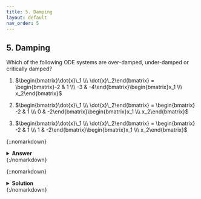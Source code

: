 ```yaml
---
title: 5. Damping
layout: default
nav_order: 5
---
```


## 5. Damping

Which of the following ODE systems are over-damped, under-damped or critically damped?

1. $\begin{bmatrix}\dot{x}\_1 \\\ \dot{x}\_2\end{bmatrix} = \begin{bmatrix}-2 & 1 \\\ -3 & -4\end{bmatrix}\begin{bmatrix}x_1 \\\ x_2\end{bmatrix}$

2. $\begin{bmatrix}\dot{x}\_1 \\\ \dot{x}\_2\end{bmatrix} = \begin{bmatrix} -2 & 1 \\\ 0 & -2\end{bmatrix}\begin{bmatrix}x_1 \\\ x_2\end{bmatrix}$

3. $\begin{bmatrix}\dot{x}\_1 \\\ \dot{x}\_2\end{bmatrix} = \begin{bmatrix} -2 & 1 \\\ 1 & -2\end{bmatrix}\begin{bmatrix}x_1 \\\ x_2\end{bmatrix}$

{::nomarkdown}<details><summary><strong>Answer</strong></summary>{:/nomarkdown}

1. Over-damped
2. Under-damped
3. Critically damped

{::nomarkdown}</details>{:/nomarkdown}

{::nomarkdown}<details><summary><strong>Solution</strong></summary>{:/nomarkdown}
A system is over-damped if it has two real but distinct eigenvalues, under-damped if it has complex eigenvalues, and critically damped if it has only one eigenvalue.

First system eigenvalues:

$\mathbf{A}-\lambda\mathbf{I} = 0 \Rightarrow (-2-\lambda)(-4-\lambda)+3=0 \Rightarrow \lambda^2+6\lambda+11=0\Rightarrow \lambda=-3\pm i\sqrt{2}$

Under-damped, because eigenvalues are complex.

Second system eigenvalues:

$(-2-\lambda)(-2-\lambda)=0 \Rightarrow \lambda=-2$

Critically damped, because only one eigenvalue.

Third system eigenvalues:

$(-2-\lambda)(-2-\lambda)-1=0 \Rightarrow (-2-\lambda)^2 = \lambda=-1, -3$

Over-damped, because two distinct and real eigenvalues.

{::nomarkdown}</details>{:/nomarkdown}
